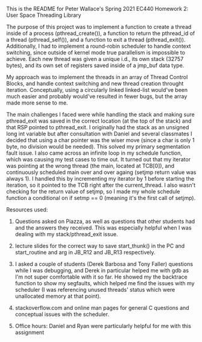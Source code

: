 This is the README for Peter Wallace's Spring 2021 EC440 Homework 2: User Space Threading Library

The purpose of this project was to implement a function to create a thread inside of a process
(pthread_create()), a function to return the pthread_id of a thread (pthread_self()), and a function
to exit a thread (pthread_exit()). Additionally, I had to implement a round-robin scheduler to handle
context switching, since outside of kernel mode true parallelism is impossible to achieve. Each new thread was given a unique i.d., its own stack (32757 bytes), and its own set of registers saved inside 
of a jmp_buf data type. 

My approach was to implement the threads in an array of Thread Control Blocks, and handle context switching and new thread creation throught iteration. Conceptually, using a circularly linked linked-list would've been much easier and probably would've resulted in fewer bugs, but the array made more sense to me. 

The main challenges I faced were while handling the stack and making sure pthread_exit was saved in the correct location (at the top of the stack) and that RSP pointed to pthread_exit. I originally had the stack as an unsigned long int variable but after consultation with Daniel and several classmates I decided that using a char pointer was the wiser move (since a char is only 1 byte, no division would be needed). This solved my primary segmentation fault issue. I also came across an infinite loop in my schedule function, which was causing my test cases to time out. It turned out that my iterator was pointing at the wrong thread (the main, located at TCB[0]), and continuously scheduled main over and over againg (setjmp return value was always 1). I handled this by incrementing my iterator by 1 before starting the iteration, so it pointed to the TCB right after the current_thread. I also wasn't checking for the return value of setjmp, so I made my whole schedule function a conditional on if setmp == 0 (meaning it's the first call of setjmp).

Resources used:

1. Questions asked on Piazza, as well as questions that other students had and the answers they received. This was especially helpful when I was dealing with my stack/pthread_exit issue.

2. lecture slides for the correct way to save start_thunk() in the PC and start_routine and arg in JB_R12 and JB_R13 respectively.

3. I asked a couple of students (Derek Barbosa and Tony Faller) questions while I was debugging, and Derek in particular helped me with gdb as I'm not super comfortable with it so far. He showed my the backtrace function to show my segfaults, which helped me find the issues with my scheduler (I was referencing unused threads' status which were unallocated memory at that point).

4. stackoverflow.com and online man pages for general C questions and conceptual issues with the scheduler.

5. Office hours: Daniel and Ryan were particularly helpful for me with this assignment